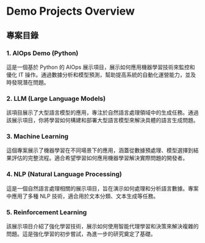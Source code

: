# Demo Projects Overview

## 專案目錄

### 1. AIOps Demo (Python)
這是一個基於 Python 的 AIOps 展示項目，展示如何應用機器學習技術來監控和優化 IT 操作。通過數據分析和模型預測，幫助提高系統的自動化運營能力，並及時發現潛在問題。

### 2. LLM (Large Language Models)
該項目展示了大型語言模型的應用，專注於自然語言處理領域中的生成任務。通過該展示項目，你將學習如何構建和部署大型語言模型來解決具體的語言生成問題。

### 3. Machine Learning
這個專案展示了機器學習在不同場景下的應用，涵蓋從數據預處理、模型選擇到結果評估的完整流程。適合希望學習如何應用機器學習解決實際問題的開發者。

### 4. NLP (Natural Language Processing)
這是一個自然語言處理相關的展示項目，旨在演示如何處理和分析語言數據。專案中應用了多種 NLP 技術，適合用於文本分類、文本生成等任務。

### 5. Reinforcement Learning
該展示項目介紹了強化學習技術，展示如何使用智能代理學習和決策來解決複雜的問題。這是強化學習的初步嘗試，為進一步的研究奠定了基礎。

